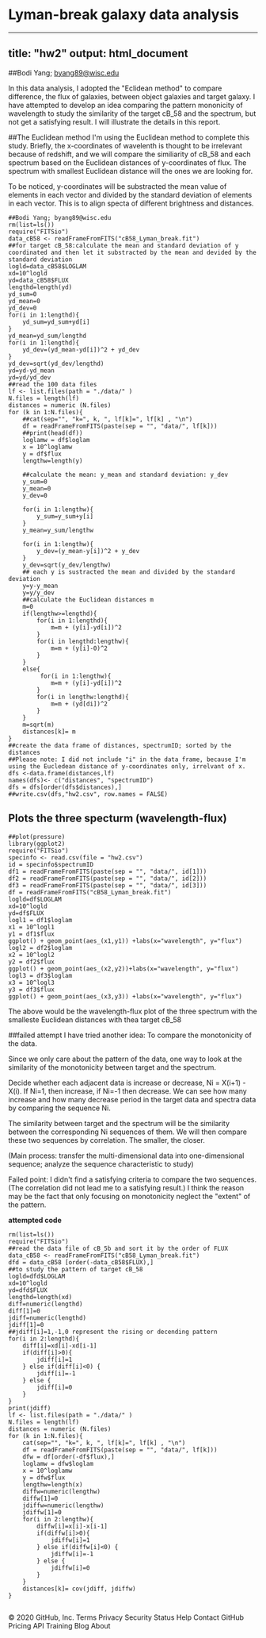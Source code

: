 # Lyman-break galaxy data analysis
---
title: "hw2"
output: html_document
---

##Bodi Yang; byang89@wisc.edu

In this data analysis, I adopted the "Eclidean method" to compare difference, the flux of galaxies, between object galaxies and target galaxy. I have attempted to develop an idea comparing the pattern mononicity of wavelength to study the similarity of the target cB_58 and the spectrum, but not get a satisfying result. I will illustrate the details in this report.

##The Euclidean method
I'm using the Euclidean method to complete this study. Briefly, the x-coordinates of wavelenth is thought to be irrelevant because of redshift, and we will compare the similiarity of cB_58 and each spectrum based on the Euclidean distances of y-coordinates of flux. The spectrum with smallest Euclidean distance will the ones we are looking for.

To be noticed, y-coordinates will be substracted the mean value of elements in each vector and divided by the standard deviation of elements in each vector. This is to align specta of different brightness and distances.


```{r Euclidean distances method}
##Bodi Yang; byang89@wisc.edu
rm(list=ls())
require("FITSio")
data_cB58 <- readFrameFromFITS("cB58_Lyman_break.fit")
##for target cB_58:calculate the mean and standard deviation of y coordinated and then let it substracted by the mean and devided by the standard deviation
logld=data_cB58$LOGLAM
xd=10^logld
yd=data_cB58$FLUX
lengthd=length(yd)
yd_sum=0
yd_mean=0
yd_dev=0
for(i in 1:lengthd){
    yd_sum=yd_sum+yd[i]
}
yd_mean=yd_sum/lengthd
for(i in 1:lengthd){
    yd_dev=(yd_mean-yd[i])^2 + yd_dev
}
yd_dev=sqrt(yd_dev/lengthd)
yd=yd-yd_mean
yd=yd/yd_dev
##read the 100 data files
lf <- list.files(path = "./data/" )
N.files = length(lf)
distances = numeric (N.files)
for (k in 1:N.files){
    ##cat(sep="", "k=", k, ", lf[k]=", lf[k] , "\n")
    df = readFrameFromFITS(paste(sep = "", "data/", lf[k]))
    ##print(head(df))
    loglamw = df$loglam
    x = 10^loglamw
    y = df$flux
    lengthw=length(y)
    
    ##calculate the mean: y_mean and standard deviation: y_dev
    y_sum=0
    y_mean=0
    y_dev=0
    
    for(i in 1:lengthw){
        y_sum=y_sum+y[i]
    }
    y_mean=y_sum/lengthw
    
    for(i in 1:lengthw){
        y_dev=(y_mean-y[i])^2 + y_dev
    }
    y_dev=sqrt(y_dev/lengthw)
    ## each y is sustracted the mean and divided by the standard deviation
    y=y-y_mean
    y=y/y_dev
    ##calculate the Euclidean distances m
    m=0
    if(lengthw>=lengthd){
        for(i in 1:lengthd){
            m=m + (y[i]-yd[i])^2
        }
        for(i in lengthd:lengthw){
            m=m + (y[i]-0)^2
        }
    }
    else{
         for(i in 1:lengthw){
            m=m + (y[i]-yd[i])^2
        }
        for(i in lengthw:lengthd){
            m=m + (yd[di])^2
        }
    }   
    m=sqrt(m)
    distances[k]= m
}
##create the data frame of distances, spectrumID; sorted by the distances
##Please note: I did not include "i" in the data frame, because I'm using the Eucledean distance of y-coordinates only, irrelvant of x. 
dfs <-data.frame(distances,lf)
names(dfs)<- c("distances", "spectrumID")
dfs = dfs[order(dfs$distances),]
##write.csv(dfs,"hw2.csv", row.names = FALSE)
```

## Plots the three specturm (wavelength-flux)

```{r pressure, echo=FALSE}
##plot(pressure)
library(ggplot2)
require("FITSio")
specinfo <- read.csv(file = "hw2.csv")
id = specinfo$spectrumID
df1 = readFrameFromFITS(paste(sep = "", "data/", id[1]))
df2 = readFrameFromFITS(paste(sep = "", "data/", id[2]))
df3 = readFrameFromFITS(paste(sep = "", "data/", id[3]))
df = readFrameFromFITS("cB58_Lyman_break.fit")
logld=df$LOGLAM
xd=10^logld
yd=df$FLUX
logl1 = df1$loglam
x1 = 10^logl1
y1 = df1$flux
ggplot() + geom_point(aes_(x1,y1)) +labs(x="wavelength", y="flux")
logl2 = df2$loglam
x2 = 10^logl2
y2 = df2$flux
ggplot() + geom_point(aes_(x2,y2))+labs(x="wavelength", y="flux")
logl3 = df3$loglam
x3 = 10^logl3
y3 = df3$flux
ggplot() + geom_point(aes_(x3,y3)) +labs(x="wavelength", y="flux")
```

The above would be the wavelength-flux plot of the three spectrum with the smalleste Euclidean distances with thea target cB_58

##failed attempt
I have tried another idea: To compare the monotonicity of the data.

Since we only care about the pattern of the data, one way to look at the similarity of the monotonicity between target and the spectrum. 

 Decide whether each adjacent data is increase or decrease, Ni = X(i+1) - X(i). If Ni=1, then increase, if Ni=-1 then decrease. We can see how many increase and how many decrease period in the target data and spectra data by comparing the sequence Ni.

The similarity between target and the spectrum will be the similarity between the corresponding Ni sequences of them. We will then compare these two sequences by correlation. The smaller, the closer.

(Main process: transfer the multi-dimensional data into one-dimensional sequence; analyze the sequence characteristic to study)

Failed point: I didn't find a satisfying criteria to compare the two sequences. (The correlation did not lead me to a satisfying result.) I think the reason may be the fact that only focusing on monotonicity neglect the "extent" of the pattern.

**attempted code**

```{r eval=FALSE}
rm(list=ls())
require("FITSio")
##read the data file of cB_5b and sort it by the order of FLUX
data_cB58 <- readFrameFromFITS("cB58_Lyman_break.fit")
dfd = data_cB58 [order(-data_cB58$FLUX),]
##to study the pattern of target cB_58
logld=dfd$LOGLAM
xd=10^logld
yd=dfd$FLUX
lengthd=length(xd)
diff=numeric(lengthd)
diff[1]=0
jdiff=numeric(lengthd)
jdiff[1]=0
##jdiff[i]=1,-1,0 represent the rising or decending pattern
for(i in 2:lengthd){
    diff[i]=xd[i]-xd[i-1]
    if(diff[i]>0){
        jdiff[i]=1
    } else if(diff[i]<0) {
        jdiff[i]=-1
    } else {
        jdiff[i]=0
    }
}
print(jdiff)
lf <- list.files(path = "./data/" )
N.files = length(lf)
distances = numeric (N.files)
for (k in 1:N.files){
    cat(sep="", "k=", k, ", lf[k]=", lf[k] , "\n")
    df = readFrameFromFITS(paste(sep = "", "data/", lf[k]))
    dfw = df[order(-df$flux),]
    loglamw = dfw$loglam
    x = 10^loglamw
    y = dfw$flux
    lengthw=length(x)
    diffw=numeric(lengthw)
    diffw[1]=0
    jdiffw=numeric(lengthw)
    jdiffw[1]=0
    for(i in 2:lengthw){
        diffw[i]=x[i]-x[i-1]
        if(diffw[i]>0){
            jdiffw[i]=1
        } else if(diffw[i]<0) {
            jdiffw[i]=-1
        } else {
            jdiffw[i]=0
        }
    }
    distances[k]= cov(jdiff, jdiffw)  
}
 
```


© 2020 GitHub, Inc.
Terms
Privacy
Security
Status
Help
Contact GitHub
Pricing
API
Training
Blog
About
